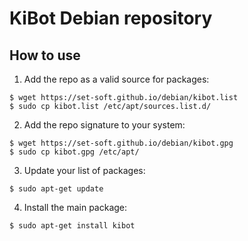 # KiBot Debian repository

## How to use


1. Add the repo as a valid source for packages:

```shell
$ wget https://set-soft.github.io/debian/kibot.list
$ sudo cp kibot.list /etc/apt/sources.list.d/
```

2. Add the repo signature to your system:

```shell
$ wget https://set-soft.github.io/debian/kibot.gpg
$ sudo cp kibot.gpg /etc/apt/
```

3. Update your list of packages:

```shell
$ sudo apt-get update
```

4. Install the main package:

```shell
$ sudo apt-get install kibot
```

